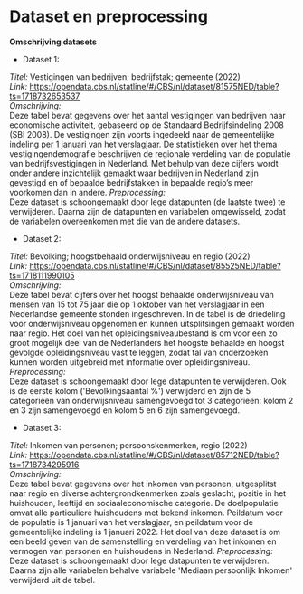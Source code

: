 # Dataset en preprocessing

**Omschrijving datasets**

- Dataset 1: 

*Titel:* Vestigingen van bedrijven; bedrijfstak; gemeente (2022)  
*Link:* https://opendata.cbs.nl/statline/#/CBS/nl/dataset/81575NED/table?ts=1718732653537  
*Omschrijving:*  
Deze tabel bevat gegevens over het aantal vestigingen van bedrijven naar economische activiteit, gebaseerd op de Standaard Bedrijfsindeling 2008 (SBI 2008). De vestigingen zijn voorts ingedeeld naar de gemeentelijke indeling per 1 januari van het verslagjaar. De statistieken over het thema vestigingendemografie beschrijven de regionale verdeling van de populatie van bedrijfsvestigingen in Nederland. Met behulp van deze cijfers wordt onder andere inzichtelijk gemaakt waar bedrijven in Nederland zijn gevestigd en of bepaalde bedrijfstakken in bepaalde regio’s meer voorkomen dan in andere.
*Preprocessing:*  
Deze dataset is schoongemaakt door lege datapunten (de laatste twee) te verwijderen. Daarna zijn de datapunten en variabelen omgewisseld, zodat de variabelen overeenkomen met die van de andere datasets.

- Dataset 2:

*Titel:* Bevolking; hoogstbehaald onderwijsniveau en regio (2022)  
*Link:* https://opendata.cbs.nl/statline/#/CBS/nl/dataset/85525NED/table?ts=1718111990105  
*Omschrijving:*   
Deze tabel bevat cijfers over het hoogst behaalde onderwijsniveau van mensen van 15 tot 75 jaar die op 1 oktober van het verslagjaar in een Nederlandse gemeente stonden ingeschreven. In de tabel is de driedeling voor onderwijsniveau opgenomen en kunnen uitsplitsingen gemaakt worden naar regio. Het doel van het opleidingsniveaubestand is om voor een zo groot mogelijk deel van de Nederlanders het hoogste behaalde en hoogst gevolgde opleidingsniveau vast te leggen, zodat tal van onderzoeken kunnen worden uitgebreid met informatie over opleidingsniveau.
*Preprocessing:*  
Deze dataset is schoongemaakt door lege datapunten te verwijderen. Ook is de eerste kolom ('Bevolkingsaantal %') verwijderd en zijn de 5 categorieën van onderwijsniveau samengevoegd tot 3 categorieën: kolom 2 en 3 zijn samengevoegd en kolom 5 en 6 zijn samengevoegd.

- Dataset 3:

*Titel:* Inkomen van personen; persoonskenmerken, regio (2022)  
*Link:* https://opendata.cbs.nl/statline/#/CBS/nl/dataset/85712NED/table?ts=1718734295916  
*Omschrijving:*  
Deze tabel bevat gegevens over het inkomen van personen, uitgesplitst naar regio en diverse achtergrondkenmerken zoals geslacht, positie in het huishouden, leeftijd en sociaaleconomische categorie. De doelpopulatie omvat alle particuliere huishoudens met bekend inkomen. Peildatum voor de populatie is 1 januari van het verslagjaar, en peildatum voor de gemeentelijke indeling is 1 januari 2022. Het doel van deze dataset is om een beeld geven van de samenstelling en verdeling van het inkomen en vermogen van personen en huishoudens in Nederland.
*Preprocessing:*  
Deze dataset is schoongemaakt door lege datapunten te verwijderen. Daarna zijn alle variabelen behalve variabele 'Mediaan persoonlijk Inkomen' verwijderd uit de tabel.